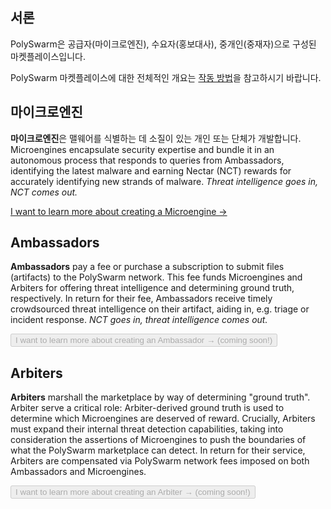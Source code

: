 ## 서론

PolySwarm은 공급자(마이크로엔진), 수요자(홍보대사), 중개인(중재자)으로 구성된 마켓플레이스입니다.

PolySwarm 마켓플레이스에 대한 전체적인 개요는 [작동 방법](https://polyswarm.io/how_it_works/)을 참고하시기 바랍니다.

## 마이크로엔진

**마이크로엔진**은 맬웨어를 식별하는 데 소질이 있는 개인 또는 단체가 개발합니다. Microengines encapsulate security expertise and bundle it in an autonomous process that responds to queries from Ambassadors, identifying the latest malware and earning Nectar (NCT) rewards for accurately identifying new strands of malware. *Threat intelligence goes in, NCT comes out.*

[I want to learn more about creating a Microengine →](/concepts-participants-microengine/)

## Ambassadors

**Ambassadors** pay a fee or purchase a subscription to submit files (artifacts) to the PolySwarm network. This fee funds Microengines and Arbiters for offering threat intelligence and determining ground truth, respectively. In return for their fee, Ambassadors receive timely crowdsourced threat intelligence on their artifact, aiding in, e.g. triage or incident response. *NCT goes in, threat intelligence comes out.*

<button disabled>I want to learn more about creating an Ambassador → (coming soon!)</button>

## Arbiters

**Arbiters** marshall the marketplace by way of determining "ground truth". Arbiter serve a critical role: Arbiter-derived ground truth is used to determine which Microengines are deserved of reward. Crucially, Arbiters must expand their internal threat detection capabilities, taking into consideration the assertions of Microengines to push the boundaries of what the PolySwarm marketplace can detect. In return for their service, Arbiters are compensated via PolySwarm network fees imposed on both Ambassadors and Microengines.

<button disabled>I want to learn more about creating an Arbiter → (coming soon!)</button>
